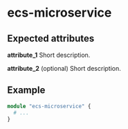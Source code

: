 # ecs-microservice

## Expected attributes

**attribute_1**
Short description.

**attribute_2** (optional)
Short description.

## Example
```terraform
module "ecs-microservice" {
  # ...
}
```
